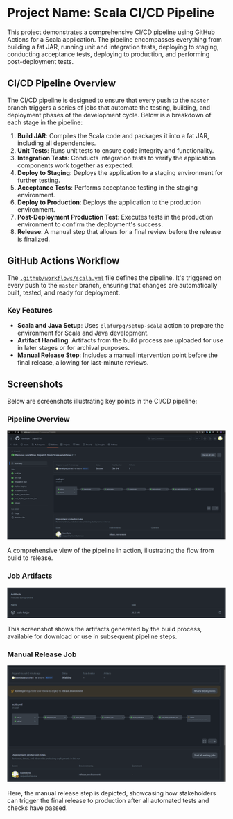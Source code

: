# Project Name: Scala CI/CD Pipeline

This project demonstrates a comprehensive CI/CD pipeline using GitHub Actions for a Scala application. The pipeline
encompasses everything from building a fat JAR, running unit and integration tests, deploying to staging, conducting
acceptance tests, deploying to production, and performing post-deployment tests.

## CI/CD Pipeline Overview

The CI/CD pipeline is designed to ensure that every push to the `master` branch triggers a series of jobs that automate
the testing, building, and deployment phases of the development cycle. Below is a breakdown of each stage in the
pipeline:

1. **Build JAR**: Compiles the Scala code and packages it into a fat JAR, including all dependencies.
2. **Unit Tests**: Runs unit tests to ensure code integrity and functionality.
3. **Integration Tests**: Conducts integration tests to verify the application components work together as expected.
4. **Deploy to Staging**: Deploys the application to a staging environment for further testing.
5. **Acceptance Tests**: Performs acceptance testing in the staging environment.
6. **Deploy to Production**: Deploys the application to the production environment.
7. **Post-Deployment Production Test**: Executes tests in the production environment to confirm the deployment's
   success.
8. **Release**: A manual step that allows for a final review before the release is finalized.

## GitHub Actions Workflow

The [`.github/workflows/scala.yml`](.github/workflows/scala.yml) file defines the pipeline. It's triggered on every push
to the `master` branch,
ensuring that changes are automatically built, tested, and ready for deployment.

### Key Features

- **Scala and Java Setup**: Uses `olafurpg/setup-scala` action to prepare the environment for Scala and Java
  development.
- **Artifact Handling**: Artifacts from the build process are uploaded for use in later stages or for archival purposes.
- **Manual Release Step**: Includes a manual intervention point before the final release, allowing for last-minute
  reviews.

## Screenshots

Below are screenshots illustrating key points in the CI/CD pipeline:

### Pipeline Overview

![Pipeline Overview](./screenshots/pipeline.png)

A comprehensive view of the pipeline in action, illustrating the flow from build to release.

### Job Artifacts

![Job Artifacts](./screenshots/job-artifacts.png)

This screenshot shows the artifacts generated by the build process, available for download or use in subsequent pipeline
steps.

### Manual Release Job

![Manual Release Job](./screenshots/manual-release-job.png)

Here, the manual release step is depicted, showcasing how stakeholders can trigger the final release to production after
all automated tests and checks have passed.
